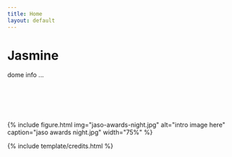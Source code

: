 ```yaml
---
title: Home
layout: default
---
```


# Jasmine

dome info ...

<br/>
<br/>
<br/>
<br/>


{% include figure.html img="jaso-awards-night.jpg" alt="intro image here" caption="jaso awards night.jpg" width="75%" %}


{% include template/credits.html %}
